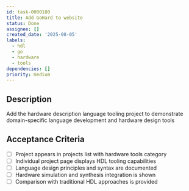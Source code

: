 ```yaml
---
id: task-0000180
title: Add GoHard to website
status: Done
assignee: []
created_date: '2025-08-05'
labels:
  - hdl
  - go
  - hardware
  - tools
dependencies: []
priority: medium
---
```


## Description

Add the hardware description language tooling project to demonstrate domain-specific language development and hardware design tools

## Acceptance Criteria

- [ ] Project appears in projects list with hardware tools category
- [ ] Individual project page displays HDL tooling capabilities
- [ ] Language design principles and syntax are documented
- [ ] Hardware simulation and synthesis integration is shown
- [ ] Comparison with traditional HDL approaches is provided
